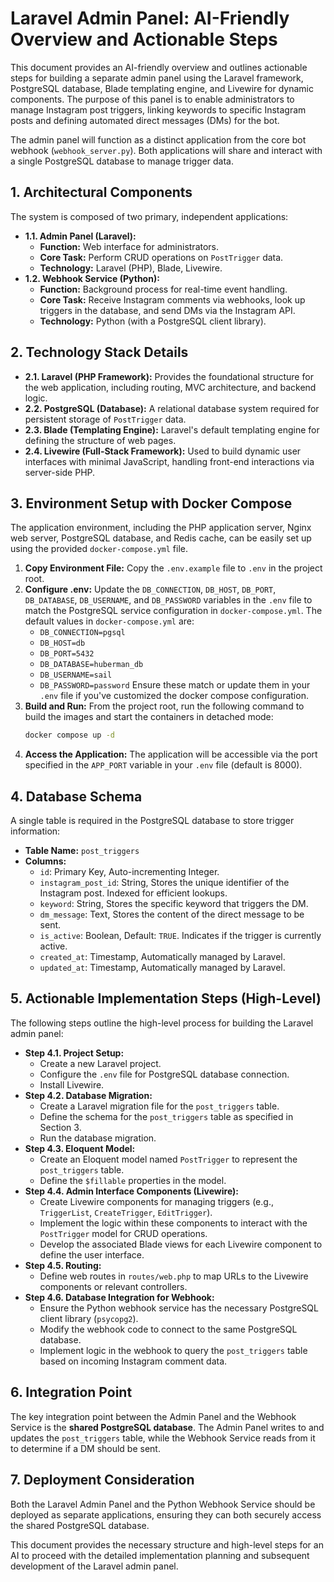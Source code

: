 # Laravel Admin Panel: AI-Friendly Overview and Actionable Steps

This document provides an AI-friendly overview and outlines actionable steps for building a separate admin panel using the Laravel framework, PostgreSQL database, Blade templating engine, and Livewire for dynamic components. The purpose of this panel is to enable administrators to manage Instagram post triggers, linking keywords to specific Instagram posts and defining automated direct messages (DMs) for the bot.

The admin panel will function as a distinct application from the core bot webhook (`webhook_server.py`). Both applications will share and interact with a single PostgreSQL database to manage trigger data.

## 1. Architectural Components

The system is composed of two primary, independent applications:

*   **1.1. Admin Panel (Laravel):**
    *   **Function:** Web interface for administrators.
    *   **Core Task:** Perform CRUD operations on `PostTrigger` data.
    *   **Technology:** Laravel (PHP), Blade, Livewire.
*   **1.2. Webhook Service (Python):**
    *   **Function:** Background process for real-time event handling.
    *   **Core Task:** Receive Instagram comments via webhooks, look up triggers in the database, and send DMs via the Instagram API.
    *   **Technology:** Python (with a PostgreSQL client library).

## 2. Technology Stack Details

*   **2.1. Laravel (PHP Framework):** Provides the foundational structure for the web application, including routing, MVC architecture, and backend logic.
*   **2.2. PostgreSQL (Database):** A relational database system required for persistent storage of `PostTrigger` data.
*   **2.3. Blade (Templating Engine):** Laravel's default templating engine for defining the structure of web pages.
*   **2.4. Livewire (Full-Stack Framework):** Used to build dynamic user interfaces with minimal JavaScript, handling front-end interactions via server-side PHP.

## 3. Environment Setup with Docker Compose

The application environment, including the PHP application server, Nginx web server, PostgreSQL database, and Redis cache, can be easily set up using the provided `docker-compose.yml` file.

1.  **Copy Environment File:** Copy the `.env.example` file to `.env` in the project root.
2.  **Configure .env:** Update the `DB_CONNECTION`, `DB_HOST`, `DB_PORT`, `DB_DATABASE`, `DB_USERNAME`, and `DB_PASSWORD` variables in the `.env` file to match the PostgreSQL service configuration in `docker-compose.yml`. The default values in `docker-compose.yml` are:
    *   `DB_CONNECTION=pgsql`
    *   `DB_HOST=db`
    *   `DB_PORT=5432`
    *   `DB_DATABASE=huberman_db`
    *   `DB_USERNAME=sail`
    *   `DB_PASSWORD=password`
    Ensure these match or update them in your `.env` file if you've customized the docker compose configuration.
3.  **Build and Run:** From the project root, run the following command to build the images and start the containers in detached mode:
    ```bash
    docker compose up -d
    ```
4.  **Access the Application:** The application will be accessible via the port specified in the `APP_PORT` variable in your `.env` file (default is 8000).

## 4. Database Schema

A single table is required in the PostgreSQL database to store trigger information:

*   **Table Name:** `post_triggers`
*   **Columns:**
    *   `id`: Primary Key, Auto-incrementing Integer.
    *   `instagram_post_id`: String, Stores the unique identifier of the Instagram post. Indexed for efficient lookups.
    *   `keyword`: String, Stores the specific keyword that triggers the DM.
    *   `dm_message`: Text, Stores the content of the direct message to be sent.
    *   `is_active`: Boolean, Default: `TRUE`. Indicates if the trigger is currently active.
    *   `created_at`: Timestamp, Automatically managed by Laravel.
    *   `updated_at`: Timestamp, Automatically managed by Laravel.

## 5. Actionable Implementation Steps (High-Level)

The following steps outline the high-level process for building the Laravel admin panel:

*   **Step 4.1. Project Setup:**
    *   Create a new Laravel project.
    *   Configure the `.env` file for PostgreSQL database connection.
    *   Install Livewire.
*   **Step 4.2. Database Migration:**
    *   Create a Laravel migration file for the `post_triggers` table.
    *   Define the schema for the `post_triggers` table as specified in Section 3.
    *   Run the database migration.
*   **Step 4.3. Eloquent Model:**
    *   Create an Eloquent model named `PostTrigger` to represent the `post_triggers` table.
    *   Define the `$fillable` properties in the model.
*   **Step 4.4. Admin Interface Components (Livewire):**
    *   Create Livewire components for managing triggers (e.g., `TriggerList`, `CreateTrigger`, `EditTrigger`).
    *   Implement the logic within these components to interact with the `PostTrigger` model for CRUD operations.
    *   Develop the associated Blade views for each Livewire component to define the user interface.
*   **Step 4.5. Routing:**
    *   Define web routes in `routes/web.php` to map URLs to the Livewire components or relevant controllers.
*   **Step 4.6. Database Integration for Webhook:**
    *   Ensure the Python webhook service has the necessary PostgreSQL client library (`psycopg2`).
    *   Modify the webhook code to connect to the same PostgreSQL database.
    *   Implement logic in the webhook to query the `post_triggers` table based on incoming Instagram comment data.

## 6. Integration Point

The key integration point between the Admin Panel and the Webhook Service is the **shared PostgreSQL database**. The Admin Panel writes to and updates the `post_triggers` table, while the Webhook Service reads from it to determine if a DM should be sent.

## 7. Deployment Consideration

Both the Laravel Admin Panel and the Python Webhook Service should be deployed as separate applications, ensuring they can both securely access the shared PostgreSQL database.

This document provides the necessary structure and high-level steps for an AI to proceed with the detailed implementation planning and subsequent development of the Laravel admin panel.
